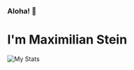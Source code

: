 ### Aloha! 👋

# I'm Maximilian Stein

![My Stats](https://github-readme-stats.vercel.app/api?username=manaiakalani)
